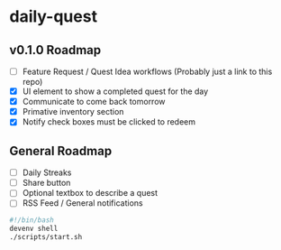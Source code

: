 # daily-quest


## v0.1.0 Roadmap
- [ ] Feature Request / Quest Idea workflows (Probably just a link to this repo)
- [X] UI element to show a completed quest for the day
- [X] Communicate to come back tomorrow
- [X] Primative inventory section
- [X] Notify check boxes must be clicked to redeem

## General Roadmap
- [ ] Daily Streaks
- [ ] Share button
- [ ] Optional textbox to describe a quest
- [ ] RSS Feed / General notifications

```bash
#!/bin/bash
devenv shell
./scripts/start.sh
```
